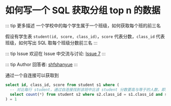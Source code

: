 # 如何写一个 SQL 获取分组 top n 的数据

::: tip 更多描述 
 一个学校中的每个学生属于一个班级，如何获取每个班的前三名

假设有学生表 `student(id, score, class_id)`，`score` 代表分数，`class_id` 代表班级，如何写出 SQL 取每个班级分数前三名 
::: 

::: tip Issue 
 欢迎在 Issue 中交流与讨论: [Issue 7](https://github.com/shfshanyue/Daily-Question/issues/7) 
:::

::: tip Author 
回答者: [shfshanyue](https://github.com/shfshanyue) 
:::

通过一个自连接可以获取到

``` sql
select id, class_id, score from student s1 where (
  -- 对比每行 student，通过自连接找到该班中比该 student 分数要高与等于的人数，即排名
  select count(*) from student s2 where s2.class_id = s1.class_id and s2.score >= s1.score
) = 1
```